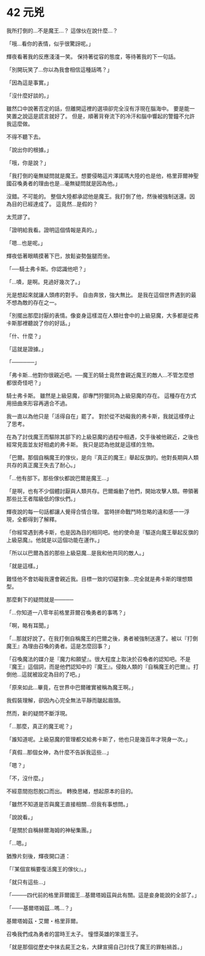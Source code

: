 # 42 元兇

我所打倒的...不是魔王...？
這傢伙在說什麼...？

「哦...看你的表情，似乎很驚訝呢。」

輝夜看著我的反應淺淺一笑。
保持著從容的態度，等待著我的下一句話。

「別開玩笑了...你以為我會相信這種話嗎？」

「因為這是事實。」

「沒什麼好談的。」

雖然口中說著否定的話，但離開這裡的選項卻完全沒有浮現在腦海中。
要是能一笑置之說這是謊言就好了。
但是，順著背脊流下的冷汗和腦中響起的警鐘不允許我這麼做。

不得不聽下去。

「說出你的根據。」

「哦，你是說？」

「我打倒的毫無疑問就是魔王。想要侵略這片澤諾瑪大陸的也是他，格里菲爾神聖國召喚勇者的理由也是...毫無疑問就是因為他。」

沒錯。不可能的。
整個大陸都承認他是魔王。我打倒了他，然後被強制送還。因為目的已經達成了。
這竟然...是假的？

太荒謬了。

「證明給我看。證明這個情報是真的。」

「嗯...也是呢。」

輝夜低著眼睛摸著下巴，放鬆姿勢盤腿而坐。

「──騎士弗卡斯。你認識他吧？」

「...嘖，是啊。見過好幾次了。」

光是想起來就讓人頭疼的對手。
自由奔放，強大無比。
是我在這個世界遇到的最不想為敵的存在之一。

「別擺出那麼討厭的表情。像妾身這樣混在人類社會中的上級惡魔，大多都是從弗卡斯那裡聽說了你的好話。」

「什、什麼？」

「這就是證據。」

「──────」

「弗卡斯...他對你很親近吧。──魔王的騎士竟然會親近魔王的敵人...不管怎麼想都很奇怪吧？」

騎士弗卡斯。
雖然是上級惡魔，卻專門狩獵同為上級惡魔的存在。
這種存在方式用扭曲來形容再適合不過。

我一直以為他只是「活得自在」罷了。
對於從不妨礙我的弗卡斯，我就這樣停止了思考。

在為了討伐魔王而驅除其部下的上級惡魔的過程中相遇，交手後被他親近，之後也經常見面並友好相處的弗卡斯。
我只是認為他就是這樣的生物。

「巴爾。那個自稱魔王的傢伙，是向『真正的魔王』舉起反旗的。他對長期與人類共存的真正魔王失去了耐心。」

「...他有部下。那些傢伙都說巴爾是魔王...」

「是啊，也有不少個體討厭與人類共存。巴爾煽動了他們，開始攻擊人類。帶領著那些比王者階級低的傢伙們。」

輝夜說的每一句話都讓人覺得合情合理。
當時拼命戰鬥時忽略的違和感一一浮現，全都得到了解釋。

「你經常遇到弗卡斯，也是因為目的相同吧。他的使命是『驅逐向魔王舉起反旗的上級惡魔』。他就是以這個功能在運作。」

「所以以巴爾為首的那些上級惡魔...是我和他共同的敵人。」

「就是這樣。」

難怪他不會妨礙我還會親近我。目標一致的切磋對象...完全就是弗卡斯的理想類型。

那麼剩下的疑問就是─────

「...你知道一八零年前格里菲爾召喚勇者的事嗎？」

「啊，略有耳聞。」

「...那就好說了。在我打倒自稱魔王的巴爾之後，勇者被強制送還了。被以『打倒魔王』為理由召喚的勇者。這是怎麼回事？」

「召喚魔法的媒介是『魔力和願望』。很大程度上取決於召喚者的認知吧。不是『魔王』這個詞，而是他們認知中的『魔王』。侵蝕人類的『自稱魔王的巴爾』。打倒他...這就被設定為目的了吧。」

「原來如此...畢竟，在世界中巴爾確實被稱為魔王啊。」

我假裝理解，卻因內心完全無法平靜而皺起眉頭。

然而，新的疑問不斷浮現。

「...那麼，真正的魔王呢？」

「誰知道呢。上級惡魔的管理都交給弗卡斯了，他也只是幾百年才現身一次。」

「真假...那個女神，為什麼不告訴我這些...」

「嗯？」

「不，沒什麼。」

不經意間抱怨脫口而出。
轉換思緒，想起原本的目的。

「雖然不知道是否與魔王直接相關...但我有事想問。」

「說說看。」

「是關於自稱赫爾海姆的神秘集團。」

「...嗯。」

猶豫片刻後，輝夜開口道：

「『某個宣稱要復活魔王的傢伙』。」

「就只有這些...」

「────四代前的格里菲爾國王...基爾塔姆茲與此有關。這是妾身能說的全部了。」

「───基爾塔姆茲...嗎...？」

基爾塔姆茲・艾爾・格里菲爾。

召喚我們成為勇者的當時王太子。
憧憬英雄的笨蛋王子。

「就是那個從歷史中抹去屍王之名，大肆宣揚自己討伐了魔王的罪魁禍首。」